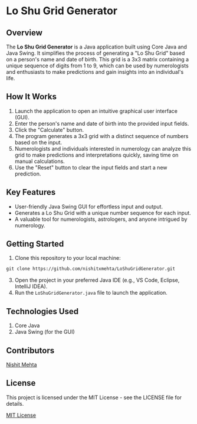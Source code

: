 # Lo Shu Grid Generator
 
## Overview

The **Lo Shu Grid Generator** is a Java application built using Core Java and Java Swing. It simplifies the process of generating a "Lo Shu Grid" based on a person's name and date of birth. This grid is a 3x3 matrix containing a unique sequence of digits from 1 to 9, which can be used by numerologists and enthusiasts to make predictions and gain insights into an individual's life.

## How It Works

1.	Launch the application to open an intuitive graphical user interface (GUI).
2.	Enter the person's name and date of birth into the provided input fields.
3.	Click the "Calculate" button.
4.	The program generates a 3x3 grid with a distinct sequence of numbers based on the input.
5.	Numerologists and individuals interested in numerology can analyze this grid to make predictions and interpretations quickly, saving time on manual calculations.
6.	Use the "Reset" button to clear the input fields and start a new prediction.

## Key Features

-  User-friendly Java Swing GUI for effortless input and output.
-  Generates a Lo Shu Grid with a unique number sequence for each input.
-  A valuable tool for numerologists, astrologers, and anyone intrigued by numerology.

## Getting Started

1.	Clone this repository to your local machine:
```markdown
git clone https://github.com/nishitxmehta/LoShuGridGenerator.git
```  
3.	Open the project in your preferred Java IDE (e.g., VS Code, Eclipse, IntelliJ IDEA).
4.	Run the `LoShuGridGenerator.java` file to launch the application.

## Technologies Used

1.  Core Java
2.  Java Swing (for the GUI)

## Contributors

[Nishit Mehta](https://www.linkedin.com/in/nishitmehta-/)

## License

This project is licensed under the MIT License - see the LICENSE file for details.

[MIT License](LICENSE)
